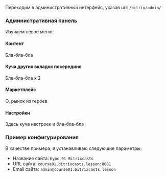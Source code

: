 Переходим в административный интерфейс, указав url: `/bitrix/admin/`

### Административная панель

Изучаем левое меню:

#### Контент
Бла-бла-бла
 
#### Куча других вкладок посередине
Бла-бла-бла x 2

#### Маркетплейс
О, рынок из героев

#### Настройки
Здесь куча настроек и бла-бла-бла


### Пример конфигурирования 
В качестве примера, я устанавливаю следующие параметры:

- Название сайта: `Курс 01 Bitrixcasts`
- URL сайта: `course01.bitrixcasts.lesson:8081`
- Email сайта: `admin@course01.bitrixcasts.lesson`


